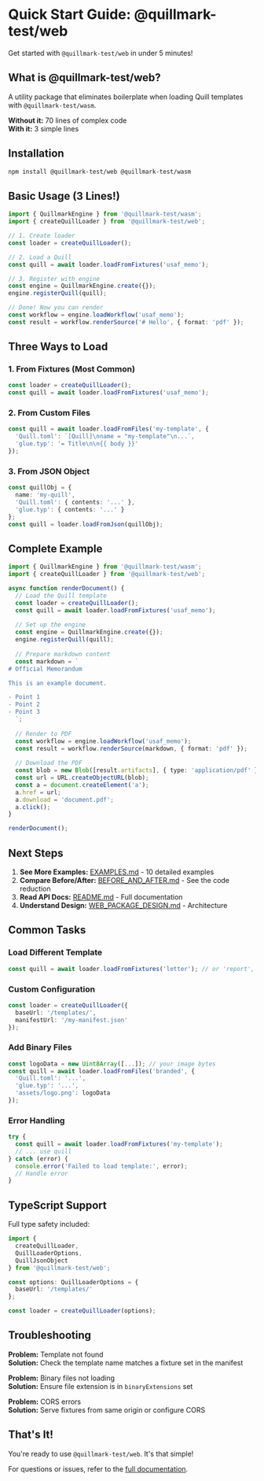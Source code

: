 # Quick Start Guide: @quillmark-test/web

Get started with `@quillmark-test/web` in under 5 minutes!

## What is @quillmark-test/web?

A utility package that eliminates boilerplate when loading Quill templates with `@quillmark-test/wasm`. 

**Without it:** 70 lines of complex code  
**With it:** 3 simple lines

## Installation

```bash
npm install @quillmark-test/web @quillmark-test/wasm
```

## Basic Usage (3 Lines!)

```typescript
import { QuillmarkEngine } from '@quillmark-test/wasm';
import { createQuillLoader } from '@quillmark-test/web';

// 1. Create loader
const loader = createQuillLoader();

// 2. Load a Quill
const quill = await loader.loadFromFixtures('usaf_memo');

// 3. Register with engine
const engine = QuillmarkEngine.create({});
engine.registerQuill(quill);

// Done! Now you can render
const workflow = engine.loadWorkflow('usaf_memo');
const result = workflow.renderSource('# Hello', { format: 'pdf' });
```

## Three Ways to Load

### 1. From Fixtures (Most Common)
```typescript
const loader = createQuillLoader();
const quill = await loader.loadFromFixtures('usaf_memo');
```

### 2. From Custom Files
```typescript
const quill = await loader.loadFromFiles('my-template', {
  'Quill.toml': `[Quill]\nname = "my-template"\n...`,
  'glue.typ': '= Title\n\n{{ body }}'
});
```

### 3. From JSON Object
```typescript
const quillObj = {
  name: 'my-quill',
  'Quill.toml': { contents: '...' },
  'glue.typ': { contents: '...' }
};
const quill = loader.loadFromJson(quillObj);
```

## Complete Example

```typescript
import { QuillmarkEngine } from '@quillmark-test/wasm';
import { createQuillLoader } from '@quillmark-test/web';

async function renderDocument() {
  // Load the Quill template
  const loader = createQuillLoader();
  const quill = await loader.loadFromFixtures('usaf_memo');
  
  // Set up the engine
  const engine = QuillmarkEngine.create({});
  engine.registerQuill(quill);
  
  // Prepare markdown content
  const markdown = `
# Official Memorandum

This is an example document.

- Point 1
- Point 2
- Point 3
  `;
  
  // Render to PDF
  const workflow = engine.loadWorkflow('usaf_memo');
  const result = workflow.renderSource(markdown, { format: 'pdf' });
  
  // Download the PDF
  const blob = new Blob([result.artifacts], { type: 'application/pdf' });
  const url = URL.createObjectURL(blob);
  const a = document.createElement('a');
  a.href = url;
  a.download = 'document.pdf';
  a.click();
}

renderDocument();
```

## Next Steps

1. **See More Examples:** [EXAMPLES.md](EXAMPLES.md) - 10 detailed examples
2. **Compare Before/After:** [BEFORE_AND_AFTER.md](../docs/BEFORE_AND_AFTER.md) - See the code reduction
3. **Read API Docs:** [README.md](README.md) - Full documentation
4. **Understand Design:** [WEB_PACKAGE_DESIGN.md](../docs/WEB_PACKAGE_DESIGN.md) - Architecture

## Common Tasks

### Load Different Template
```typescript
const quill = await loader.loadFromFixtures('letter'); // or 'report', etc.
```

### Custom Configuration
```typescript
const loader = createQuillLoader({
  baseUrl: '/templates/',
  manifestUrl: '/my-manifest.json'
});
```

### Add Binary Files
```typescript
const logoData = new Uint8Array([...]); // your image bytes
const quill = await loader.loadFromFiles('branded', {
  'Quill.toml': '...',
  'glue.typ': '...',
  'assets/logo.png': logoData
});
```

### Error Handling
```typescript
try {
  const quill = await loader.loadFromFixtures('my-template');
  // ... use quill
} catch (error) {
  console.error('Failed to load template:', error);
  // Handle error
}
```

## TypeScript Support

Full type safety included:

```typescript
import { 
  createQuillLoader, 
  QuillLoaderOptions,
  QuillJsonObject 
} from '@quillmark-test/web';

const options: QuillLoaderOptions = {
  baseUrl: '/templates/'
};

const loader = createQuillLoader(options);
```

## Troubleshooting

**Problem:** Template not found  
**Solution:** Check the template name matches a fixture set in the manifest

**Problem:** Binary files not loading  
**Solution:** Ensure file extension is in `binaryExtensions` set

**Problem:** CORS errors  
**Solution:** Serve fixtures from same origin or configure CORS

## That's It!

You're ready to use `@quillmark-test/web`. It's that simple!

For questions or issues, refer to the [full documentation](README.md).
